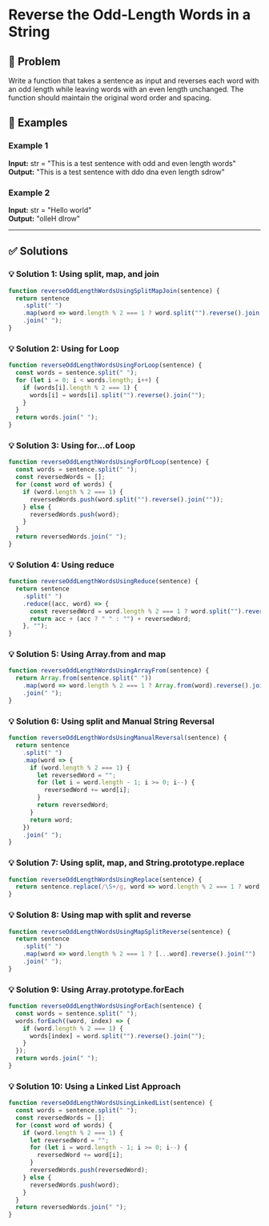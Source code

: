 # Reverse the Odd-Length Words in a String

## 📝 Problem

Write a function that takes a sentence as input and reverses each word with an odd length while leaving words with an even length unchanged. The function should maintain the original word order and spacing.


## 📌 Examples

### Example 1

**Input:** str = "This is a test sentence with odd and even length words"  
**Output:** "This is a test sentence with ddo dna even length sdrow"

### Example 2

**Input:** str = "Hello world"  
**Output:** "olleH dlrow"

---

## ✅ Solutions

### 💡 Solution 1: Using split, map, and join

```javascript
function reverseOddLengthWordsUsingSplitMapJoin(sentence) {
  return sentence
    .split(" ")
    .map(word => word.length % 2 === 1 ? word.split("").reverse().join("") : word)
    .join(" ");
}
```

### 💡 Solution 2: Using for Loop

```javascript
function reverseOddLengthWordsUsingForLoop(sentence) {
  const words = sentence.split(" ");
  for (let i = 0; i < words.length; i++) {
    if (words[i].length % 2 === 1) {
      words[i] = words[i].split("").reverse().join("");
    }
  }
  return words.join(" ");
}
```

### 💡 Solution 3: Using for...of Loop

```javascript
function reverseOddLengthWordsUsingForOfLoop(sentence) {
  const words = sentence.split(" ");
  const reversedWords = [];
  for (const word of words) {
    if (word.length % 2 === 1) {
      reversedWords.push(word.split("").reverse().join(""));
    } else {
      reversedWords.push(word);
    }
  }
  return reversedWords.join(" ");
}
```

### 💡 Solution 4: Using reduce

```javascript
function reverseOddLengthWordsUsingReduce(sentence) {
  return sentence
    .split(" ")
    .reduce((acc, word) => {
      const reversedWord = word.length % 2 === 1 ? word.split("").reverse().join("") : word;
      return acc + (acc ? " " : "") + reversedWord;
    }, "");
}
```

### 💡 Solution 5: Using Array.from and map

```javascript
function reverseOddLengthWordsUsingArrayFrom(sentence) {
  return Array.from(sentence.split(" "))
    .map(word => word.length % 2 === 1 ? Array.from(word).reverse().join("") : word)
    .join(" ");
}
```

### 💡 Solution 6: Using split and Manual String Reversal

```javascript
function reverseOddLengthWordsUsingManualReversal(sentence) {
  return sentence
    .split(" ")
    .map(word => {
      if (word.length % 2 === 1) {
        let reversedWord = "";
        for (let i = word.length - 1; i >= 0; i--) {
          reversedWord += word[i];
        }
        return reversedWord;
      }
      return word;
    })
    .join(" ");
}
```

### 💡 Solution 7: Using split, map, and String.prototype.replace

```javascript
function reverseOddLengthWordsUsingReplace(sentence) {
  return sentence.replace(/\S+/g, word => word.length % 2 === 1 ? word.split("").reverse().join("") : word);
}
```

### 💡 Solution 8: Using map with split and reverse

```javascript
function reverseOddLengthWordsUsingMapSplitReverse(sentence) {
  return sentence
    .split(" ")
    .map(word => word.length % 2 === 1 ? [...word].reverse().join("") : word)
    .join(" ");
}
```

### 💡 Solution 9: Using Array.prototype.forEach

```javascript
function reverseOddLengthWordsUsingForEach(sentence) {
  const words = sentence.split(" ");
  words.forEach((word, index) => {
    if (word.length % 2 === 1) {
      words[index] = word.split("").reverse().join("");
    }
  });
  return words.join(" ");
}
```

### 💡 Solution 10: Using a Linked List Approach

```javascript
function reverseOddLengthWordsUsingLinkedList(sentence) {
  const words = sentence.split(" ");
  const reversedWords = [];
  for (const word of words) {
    if (word.length % 2 === 1) {
      let reversedWord = "";
      for (let i = word.length - 1; i >= 0; i--) {
        reversedWord += word[i];
      }
      reversedWords.push(reversedWord);
    } else {
      reversedWords.push(word);
    }
  }
  return reversedWords.join(" ");
}
```